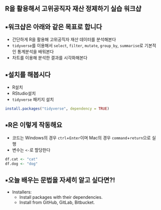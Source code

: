 ## R을 활용해서 고위공직자 재산 정제하기 실습 워크샵

▪️워크샵은 아래와 같은 목표로 합니다
---
* 간단하게 R을 활용해 고위공직자 재산 데이터를 분석해본다
* `tidyverse`를 이용해서 `select`, `filter`, `mutate`, `group_by`, `summarise`로 기본적인 통계분석을 배워본다
* 차트를 이용해 분석한 결과를 시각화해본다

▪️설치를 해봅시다
---
* R설치
* RStudio설치
* `tidyverse` 패키지 설치
```r
install.packages("tidyverse", dependency = TRUE)
```
  
▪️R은 이렇게 작동해요
---
* 코드는 Windows의 경우 `ctrl`+`Enter`이며 Mac의 경우 `command`+`return`으로 실행
* 변수는 `<-`로 할당한다
```r
df.cat <- "cat"
df.dog <- "dog"
```

▪️오늘 배우는 문법을 자세히 알고 싶다면?!
---
* Installers:
  * Install packages with their dependencies.
  * Install from GitHub, GitLab, Bitbucket.


